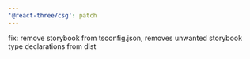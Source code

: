 ```yaml
---
'@react-three/csg': patch
---
```


fix: remove storybook from tsconfig.json, removes unwanted storybook type declarations from dist
